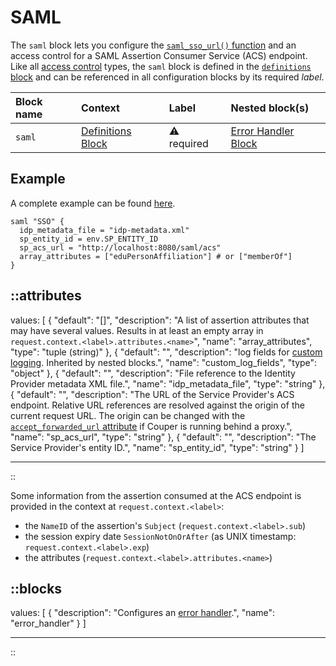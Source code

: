 # SAML

The `saml` block lets you configure the [`saml_sso_url()` function](/configuration/functions) and an access
control for a SAML Assertion Consumer Service (ACS) endpoint.
Like all [access control](/configuration/access-control) types, the `saml` block is defined in
the [`definitions` block](/configuration/block/definitions) and can be referenced in all configuration blocks by its
required _label_.

| Block name | Context                                 | Label            | Nested block(s)                             |
|:-----------|:----------------------------------------|:-----------------|:--------------------------------------------|
| `saml`     | [Definitions Block](/configuration/block/definitions) | &#9888; required | [Error Handler Block](/configuration/block/error_handler) |

## Example

A complete example can be found [here](https://github.com/avenga/couper-examples/tree/master/saml).

```hcl
saml "SSO" {
  idp_metadata_file = "idp-metadata.xml"
  sp_entity_id = env.SP_ENTITY_ID
  sp_acs_url = "http://localhost:8080/saml/acs"
  array_attributes = ["eduPersonAffiliation"] # or ["memberOf"]
}
```


::attributes
---
values: [
  {
    "default": "[]",
    "description": "A list of assertion attributes that may have several values. Results in at least an empty array in `request.context.<label>.attributes.<name>`",
    "name": "array_attributes",
    "type": "tuple (string)"
  },
  {
    "default": "",
    "description": "log fields for [custom logging](/observation/logging#custom-logging). Inherited by nested blocks.",
    "name": "custom_log_fields",
    "type": "object"
  },
  {
    "default": "",
    "description": "File reference to the Identity Provider metadata XML file.",
    "name": "idp_metadata_file",
    "type": "string"
  },
  {
    "default": "",
    "description": "The URL of the Service Provider's ACS endpoint. Relative URL references are resolved against the origin of the current request URL. The origin can be changed with the [`accept_forwarded_url` attribute](settings) if Couper is running behind a proxy.",
    "name": "sp_acs_url",
    "type": "string"
  },
  {
    "default": "",
    "description": "The Service Provider's entity ID.",
    "name": "sp_entity_id",
    "type": "string"
  }
]

---
::

Some information from the assertion consumed at the ACS endpoint is provided in the context at `request.context.<label>`:

  - the `NameID` of the assertion's `Subject` (`request.context.<label>.sub`)
  - the session expiry date `SessionNotOnOrAfter` (as UNIX timestamp: `request.context.<label>.exp`)
  - the attributes (`request.context.<label>.attributes.<name>`)

::blocks
---
values: [
  {
    "description": "Configures an [error handler](/configuration/block/error_handler).",
    "name": "error_handler"
  }
]

---
::
